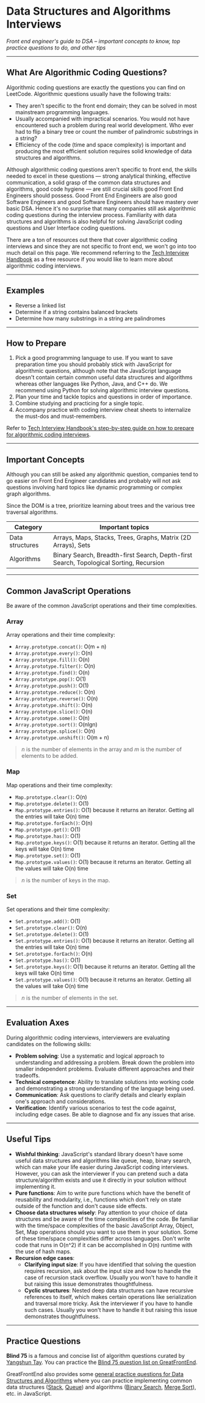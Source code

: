 # Data Structures and Algorithms Interviews

*Front end engineer's guide to DSA – important concepts to know, top practice questions to do, and other tips*


---

## What Are Algorithmic Coding Questions?

Algorithmic coding questions are exactly the questions you can find on LeetCode. Algorithmic questions usually have the following traits:

- They aren't specific to the front end domain; they can be solved in most mainstream programming languages.
- Usually accompanied with impractical scenarios. You would not have encountered such a problem during real world development. Who ever had to flip a binary tree or count the number of palindromic substrings in a string?
- Efficiency of the code (time and space complexity) is important and producing the most efficient solution requires solid knowledge of data structures and algorithms.

Although algorithmic coding questions aren't specific to front end, the skills needed to excel in these questions — strong analytical thinking, effective communication, a solid grasp of the common data structures and algorithms, good code hygiene — are still crucial skills good Front End Engineers should possess. Good Front End Engineers are also good Software Engineers and good Software Engineers should have mastery over basic DSA. Hence it's no surprise that many companies still ask algorithmic coding questions during the interview process. Familiarity with data structures and algorithms is also helpful for solving JavaScript coding questions and User Interface coding questions.

There are a ton of resources out there that cover algorithmic coding interviews and since they are not specific to front end, we won't go into too much detail on this page. We recommend referring to the [Tech Interview Handbook](https://www.techinterviewhandbook.org/) as a free resource if you would like to learn more about algorithmic coding interviews.

---

## Examples

- Reverse a linked list
- Determine if a string contains balanced brackets
- Determine how many substrings in a string are palindromes

---

## How to Prepare

1. Pick a good programming language to use. If you want to save preparation time you should probably stick with JavaScript for algorithmic questions, although note that the JavaScript language doesn't contain certain common useful data structures and algorithms whereas other languages like Python, Java, and C++ do. We recommend using Python for solving algorithmic interview questions.
2. Plan your time and tackle topics and questions in order of importance.
3. Combine studying and practicing for a single topic.
4. Accompany practice with coding interview cheat sheets to internalize the must-dos and must-remembers.

Refer to [Tech Interview Handbook's step-by-step guide on how to prepare for algorithmic coding interviews](https://www.techinterviewhandbook.org/coding-interview-prep/).

---

## Important Concepts

Although you can still be asked any algorithmic question, companies tend to go easier on Front End Engineer candidates and probably will not ask questions involving hard topics like dynamic programming or complex graph algorithms.

Since the DOM is a tree, prioritize learning about trees and the various tree traversal algorithms.

| Category         | Important topics                                                      |
|------------------|-----------------------------------------------------------------------|
| Data structures  | Arrays, Maps, Stacks, Trees, Graphs, Matrix (2D Arrays), Sets         |
| Algorithms       | Binary Search, Breadth-first Search, Depth-first Search, Topological Sorting, Recursion |

---

## Common JavaScript Operations

Be aware of the common JavaScript operations and their time complexities.

### Array

Array operations and their time complexity:

- `Array.prototype.concat()`: O(m + n)
- `Array.prototype.every()`: O(n)
- `Array.prototype.fill()`: O(n)
- `Array.prototype.filter()`: O(n)
- `Array.prototype.find()`: O(n)
- `Array.prototype.pop()`: O(1)
- `Array.prototype.push()`: O(1)
- `Array.prototype.reduce()`: O(n)
- `Array.prototype.reverse()`: O(n)
- `Array.prototype.shift()`: O(n)
- `Array.prototype.slice()`: O(n)
- `Array.prototype.some()`: O(n)
- `Array.prototype.sort()`: O(nlgn)
- `Array.prototype.splice()`: O(n)
- `Array.prototype.unshift()`: O(m + n)

> *n* is the number of elements in the array and *m* is the number of elements to be added.

### Map

Map operations and their time complexity:

- `Map.prototype.clear()`: O(n)
- `Map.prototype.delete()`: O(1)
- `Map.prototype.entries()`: O(1) because it returns an iterator. Getting all the entries will take O(n) time
- `Map.prototype.forEach()`: O(n)
- `Map.prototype.get()`: O(1)
- `Map.prototype.has()`: O(1)
- `Map.prototype.keys()`: O(1) because it returns an iterator. Getting all the keys will take O(n) time
- `Map.prototype.set()`: O(1)
- `Map.prototype.values()`: O(1) because it returns an iterator. Getting all the values will take O(n) time

> *n* is the number of keys in the map.

### Set

Set operations and their time complexity:

- `Set.prototype.add()`: O(1)
- `Set.prototype.clear()`: O(n)
- `Set.prototype.delete()`: O(1)
- `Set.prototype.entries()`: O(1) because it returns an iterator. Getting all the entries will take O(n) time
- `Set.prototype.forEach()`: O(n)
- `Set.prototype.has()`: O(1)
- `Set.prototype.keys()`: O(1) because it returns an iterator. Getting all the keys will take O(n) time
- `Set.prototype.values()`: O(1) because it returns an iterator. Getting all the values will take O(n) time

> *n* is the number of elements in the set.

---

## Evaluation Axes

During algorithmic coding interviews, interviewers are evaluating candidates on the following skills:

- **Problem solving**: Use a systematic and logical approach to understanding and addressing a problem. Break down the problem into smaller independent problems. Evaluate different approaches and their tradeoffs.
- **Technical competence**: Ability to translate solutions into working code and demonstrating a strong understanding of the language being used.
- **Communication**: Ask questions to clarify details and clearly explain one's approach and considerations.
- **Verification**: Identify various scenarios to test the code against, including edge cases. Be able to diagnose and fix any issues that arise.

---

## Useful Tips

- **Wishful thinking**: JavaScript's standard library doesn't have some useful data structures and algorithms like queue, heap, binary search, which can make your life easier during JavaScript coding interviews. However, you can ask the interviewer if you can pretend such a data structure/algorithm exists and use it directly in your solution without implementing it.
- **Pure functions**: Aim to write pure functions which have the benefit of reusability and modularity, i.e., functions which don't rely on state outside of the function and don't cause side effects.
- **Choose data structures wisely**: Pay attention to your choice of data structures and be aware of the time complexities of the code. Be familiar with the time/space complexities of the basic JavaScript Array, Object, Set, Map operations should you want to use them in your solution. Some of these time/space complexities differ across languages. Don't write code that runs in O(n^2) if it can be accomplished in O(n) runtime with the use of hash maps.
- **Recursion edge cases**:
  - **Clarifying input size**: If you have identified that solving the question requires recursion, ask about the input size and how to handle the case of recursion stack overflow. Usually you won't have to handle it but raising this issue demonstrates thoughtfulness.
  - **Cyclic structures**: Nested deep data structures can have recursive references to itself, which makes certain operations like serialization and traversal more tricky. Ask the interviewer if you have to handle such cases. Usually you won't have to handle it but raising this issue demonstrates thoughtfulness.

---

## Practice Questions

**Blind 75** is a famous and concise list of algorithm questions curated by [Yangshun Tay](https://www.linkedin.com/in/yangshun/). You can practice the [Blind 75 question list on GreatFrontEnd](/interviews/blind75).

GreatFrontEnd also provides some [general practice questions for Data Structures and Algorithms](/questions/formats/algo-coding) where you can practice implementing common data structures ([Stack](/questions/algo/stack), [Queue](/questions/algo/queue)) and algorithms ([Binary Search](/questions/algo/binary-search), [Merge Sort](/questions/algo/merge-sort)), etc. in JavaScript.